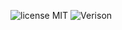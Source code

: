 ![license MIT](https://img.shields.io/badge/license-GPL%20(%3E%3D%202)-blue)
![Verison](https://img.shields.io/badge/release-v1.0-blue)
